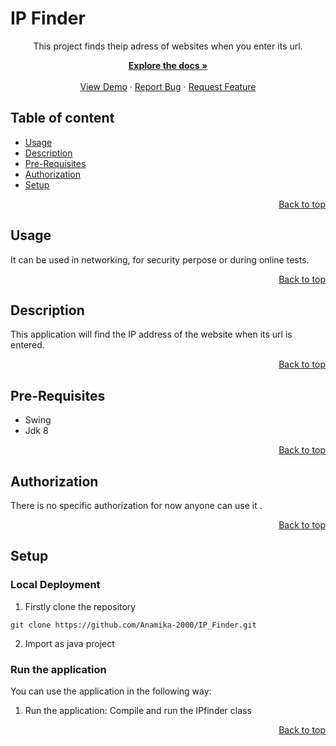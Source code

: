 # IP Finder

<p align="center">
This project finds theip adress of websites when you enter its url.

<p align="center">
    <a href="https://github.com/Anamika-2000/IP_Finder/blob/master/readme.md"><strong>Explore the docs »</strong></a>
<br>
<br>
    <a href="https://github.com/Anamika-2000/IP_Finder">View Demo</a>
    ·
    <a href="https://github.com/Anamika-2000/IP_Finder/issues/new">Report Bug</a>
    ·
    <a href="https://github.com/Anamika-2000/IP_Finder/issues/new">Request Feature</a>

## Table of content
- [Usage](#usage)
- [Description ](#description)
- [Pre-Requisites](#pre-requisites)
- [Authorization](#authorization)
- [Setup](#setup)


<p align="right">
 <a href="#ip-finder">Back to top</a>
</p>


## Usage

 It can be used in networking, for security perpose or during online tests.

 
<p align="right">
 <a href="#ip-finder">Back to top</a>
</p>

## Description
This application will find the IP address of the website when its url is entered.


<p align="right">
 <a href="#ip-finder">Back to top</a>
</p>

## Pre-Requisites
* Swing
* Jdk 8

<p align="right">
 <a href="#ip-finder">Back to top</a>
</p>

## Authorization

There is no specific authorization for now anyone can use it .


<p align="right">
 <a href="#ip-finder">Back to top</a>
</p>

## Setup
   
### Local Deployment

1. Firstly clone the repository
```
git clone https://github.com/Anamika-2000/IP_Finder.git
```

2. Import as java project 

### Run the application
You can use the application in the following way:

1. Run the application: Compile and run the IPfinder class

<p align="right">
 <a href="#ip-finder">Back to top</a>
</p>
